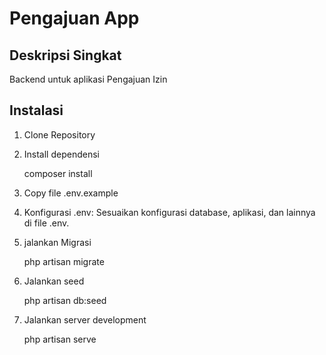 # Pengajuan App 

## Deskripsi Singkat

Backend untuk aplikasi Pengajuan Izin 

## Instalasi

1. Clone Repository
2. Install dependensi
   
    composer install

3. Copy file .env.example
4. Konfigurasi .env: Sesuaikan konfigurasi database, aplikasi, dan lainnya di file .env.
5. jalankan Migrasi

    php artisan migrate
   
7. Jalankan seed
   
    php artisan db:seed
   
8. Jalankan server development

    php artisan serve
